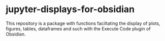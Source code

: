 # jupyter-displays-for-obsidian
This repository is a package with functions faciltating the display of plots, figures, tables, dataframes and such with the Execute Code plugin of Obsidian.
